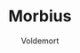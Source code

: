 ---
layout: post
author: Voldemort
category: Filmes
post_date: 2022-05-24
post_modified: 2022-05-24
title: Morbius
description: 'Gravemente doente com um raro distúrbio sanguíneo e determinado a salvar outros sofrendo o mesmo destino, o Dr. Morbius tenta uma aposta desesperada. O que primeiramente parece ser um sucesso radical, libera uma escuridão dentro dele e transforma esse médico em um caçador.'
poster_path: /7gmOjg7lQXGLW8wX31ry1IdIY07.jpg
tmdb_id: 526896
imdb_id: tt5108870
runtime: 104
release_date: 2022
genres:
  - Ação
  - Ficção científica
  - Fantasia
casts:
  - Jared Leto
  - Matt Smith
  - Adria Arjona
  - Jared Harris
  - Al Madrigal
  - Tyrese Gibson
crews:
  - Daniel Espinosa
trailer: r5D_XnTzOoQ
certification: 14
adult: false
vote_average: 6.3
vote_count: 1120
qualitys:
  - 1080p
  - 720p
audios:
  - Dual Áudio
  - Português
  - Inglês
extensions:
  - mkv
  - mp4
---